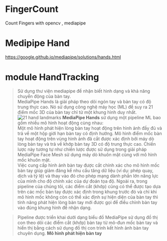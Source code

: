 # FingerCount
Count Fingers with opencv , mediapipe

# Medipipe Hand
https://google.github.io/mediapipe/solutions/hands.html
# module HandTracking
> Sử dụng thư viện mediapipe để nhận biết hình dạng và khả năng chuyển động của bàn tay.  
> MediaPipe Hands là giải pháp theo dõi ngón tay và bàn tay có độ trung thực cao. Nó sử dụng công nghệ máy học (ML) để suy ra 21 điểm mốc 3D của bàn tay chỉ từ một khung hình duy nhất.
![21 hand landmarks](https://google.github.io/mediapipe/images/mobile/hand_landmarks.png)
> **MediaPipe Hands** sử dụng một pipeline ML bao gồm nhiều mô hình hoạt động cùng nhau:  
> Một mô hình phát hiện lòng bàn tay hoạt động trên hình ảnh đầy đủ và trả về một hộp giới hạn bàn tay có định hướng. Mô hình điểm mốc bàn tay hoạt động trên vùng hình ảnh đã cắt được xác định bởi máy dò lòng bàn tay và trả về khớp  bàn tay 3D có độ trung thực cao. Chiến lược này tương tự như chiến lược được sử dụng trong giải pháp MediaPipe Face Mesh sử dụng máy dò khuôn mặt cùng với mô hình mốc khuôn mặt.<sapce><space>  
> Việc cung cấp hình ảnh bàn tay được cắt chính xác cho mô hình mốc bàn tay giúp giảm đáng kể nhu cầu tăng dữ liệu (ví dụ: phép quay, dịch và tỷ lệ) và thay vào đó cho phép mạng dành phần lớn năng lực của mình cho độ chính xác của dự đoán tọa độ. Ngoài ra, trong pipeline của chúng tôi, các điểm cắt (khớp) cũng có thể được tạo dựa trên các mốc bàn tay được xác định trong khung trước đó và chỉ khi mô hình mốc không còn có thể xác định sự hiện diện của bàn tay thì tính năng phát hiện lòng bàn tay mới được gọi để điều chỉnh bàn tay vào đúng khung hình để nhận dạng.<space><sapce>

> Pipeline được triển khai dưới dạng biểu đồ MediaPipe sử dụng đồ thị con theo dõi các điểm cắt (khớp)  bàn tay từ mô-đun mốc bàn tay và hiển thị bằng cách sử dụng đồ thị con trình kết hình ảnh bàn tay chuyên dụng.<space><space>
>**Mô hình phát hiện bàn tay**<space><space>
> 






